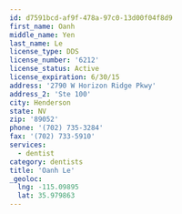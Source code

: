 ```yaml
---
id: d7591bcd-af9f-478a-97c0-13d00f04f8d9
first_name: Oanh
middle_name: Yen
last_name: Le
license_type: DDS
license_number: '6212'
license_status: Active
license_expiration: 6/30/15
address: '2790 W Horizon Ridge Pkwy'
address_2: 'Ste 100'
city: Henderson
state: NV
zip: '89052'
phone: '(702) 735-3284'
fax: '(702) 733-5910'
services:
  - dentist
category: dentists
title: 'Oanh Le'
_geoloc:
  lng: -115.09895
  lat: 35.979863
---
```

